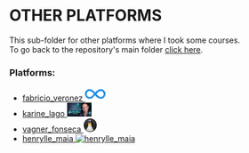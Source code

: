 # OTHER PLATFORMS

This sub-folder for other platforms where I took some courses.   
To go back to the repository's main folder [click here](../).

### Platforms:
- <a href="./fabricio_veronez/">fabricio_veronez   <img src="https://github.com/PedroHeeger/main/blob/main/0-aux/logos/plataforma/fabricio_veronez.png" alt="fabricio_veronez" width="auto" height="25"></a>
- <a href="./karine_lago/">karine_lago   <img src="https://github.com/PedroHeeger/main/blob/main/0-aux/logos/plataforma/karine_lago.jpeg" alt="karine_lago" width="auto" height="25"></a>
- <a href="./vagner_fonseca/">vagner_fonseca   <img src="https://github.com/PedroHeeger/main/blob/main/0-aux/logos/plataforma/vagner_fonseca.png" alt="vagner_fonseca" width="auto" height="25"></a>
- <a href="./henrylle_maia/">henrylle_maia   <img src="https://github.com/PedroHeeger/main/blob/main/0-aux/logos/plataforma/henrylle_maia.png" alt="henrylle_maia" width="auto" height="25"></a>